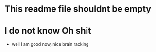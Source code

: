 # This readme file shouldnt be empty
# I do not know Oh shit
* well I am good now, nice brain racking
